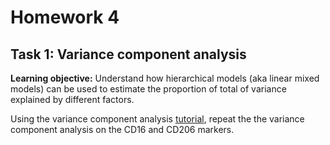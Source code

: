 # Homework 4

## Task 1: Variance component analysis
**Learning objective:** Understand how hierarchical models (aka linear mixed models) can be used to estimate the proportion of total of variance explained by different factors.

Using the variance component analysis [tutorial](https://github.com/kauralasoo/flow_cytomtery_genetics/blob/master/analysis/variance_components/estimate_variance_components.md), repeat the the variance component analysis on the CD16 and CD206 markers. 


<!--stackedit_data:
eyJoaXN0b3J5IjpbLTE3MTg1MDIxNTddfQ==
-->
